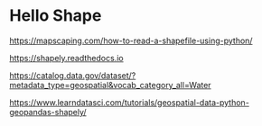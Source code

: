 # Hello Shape

https://mapscaping.com/how-to-read-a-shapefile-using-python/

https://shapely.readthedocs.io

https://catalog.data.gov/dataset/?metadata_type=geospatial&vocab_category_all=Water

https://www.learndatasci.com/tutorials/geospatial-data-python-geopandas-shapely/